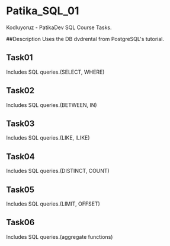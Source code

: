 # Patika_SQL_01
Kodluyoruz - PatikaDev SQL Course Tasks.

##Description
Uses the DB dvdrental from PostgreSQL's tutorial.

## Task01
Includes SQL queries.(SELECT, WHERE)

## Task02
Includes SQL queries.(BETWEEN, IN)

## Task03
Includes SQL queries.(LIKE, ILIKE)

## Task04
Includes SQL queries.(DISTINCT, COUNT)

## Task05
Includes SQL queries.(LIMIT, OFFSET)

## Task06
Includes SQL queries.(aggregate functions)
